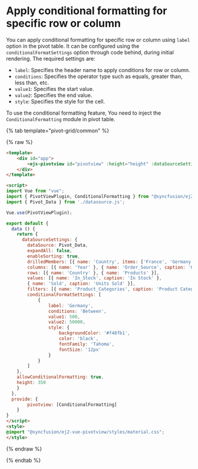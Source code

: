 # Apply conditional formatting for specific row or column

You can apply conditional formatting for specific row or column using `label` option in the pivot table. It can be configured using the `conditionalFormatSettings` option through code behind, during initial rendering. The required settings are:

* `label`: Specifies the header name to apply conditions for row or column.
* `conditions`: Specifies the operator type such as equals, greater than, less than, etc.
* `value1`: Specifies the start value.
* `value2`: Specifies the end value.
* `style`: Specifies the style for the cell.

To use the conditional formatting feature, You need to inject the `ConditionalFormatting` module in pivot table.

{% tab template="pivot-grid/common" %}

{% raw %}

```html
<template>
    <div id="app">
        <ejs-pivotview id="pivotview" :height="height" :dataSourceSettings="dataSourceSettings" :allowConditionalFormatting="allowConditionalFormatting"> </ejs-pivotview>
    </div>
</template>

<script>
import Vue from "vue";
import { PivotViewPlugin, ConditionalFormatting } from "@syncfusion/ej2-vue-pivotview";
import { Pivot_Data } from './datasource.js';

Vue.use(PivotViewPlugin);

export default {
  data () {
    return {
      dataSourceSettings: {
        dataSource: Pivot_Data,
        expandAll: false,
        enableSorting: true,
        drilledMembers: [{ name: 'Country', items: ['France', 'Germany'] }],
        columns: [{ name: 'Year' }, { name: 'Order_Source', caption: 'Order Source' }],
        rows: [{ name: 'Country' }, { name: 'Products' }],
        values: [{ name: 'In_Stock', caption: 'In Stock' },
        { name: 'Sold', caption: 'Units Sold' }],
        filters: [{ name: 'Product_Categories', caption: 'Product Categories' }],
        conditionalFormatSettings: [
            {
                label: 'Germany',
                conditions: 'Between',
                value1: 500,
                value2: 50000,
                style: {
                    backgroundColor: '#f48fb1',
                    color: 'black',
                    fontFamily: 'Tahoma',
                    fontSize: '12px'
                }
            }
        ]
    },
    allowConditionalFormatting: true,
    height: 350
    }
  },
  provide: {
        pivotview: [ConditionalFormatting]
    }
}
</script>
<style>
@import "@syncfusion/ej2-vue-pivotview/styles/material.css";
</style>
```

{% endraw %}

{% endtab %}
